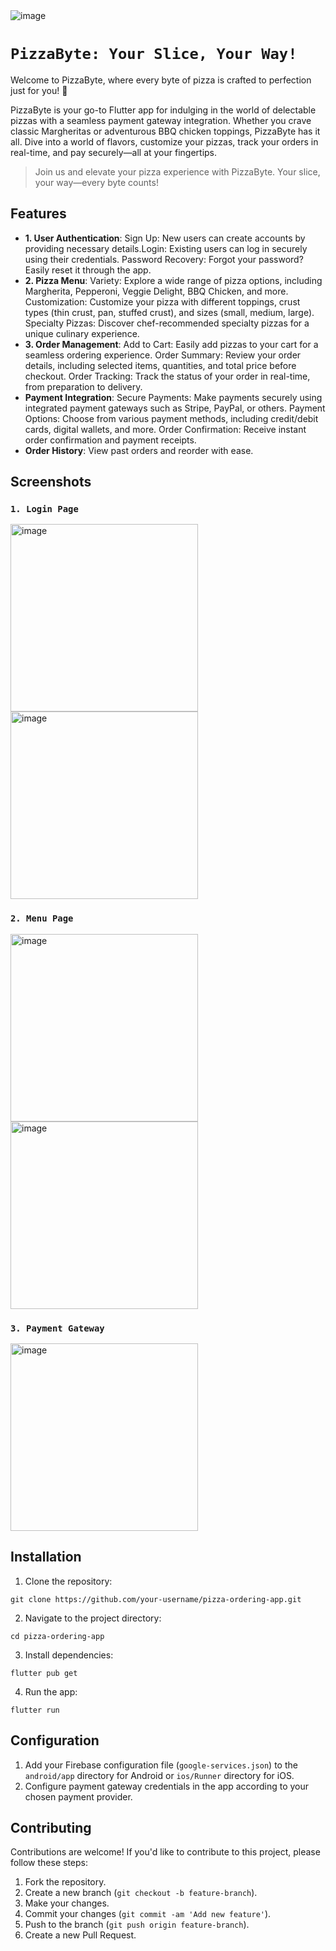 <img src="img/img11.jpg" alt="image" >

# ``` PizzaByte: Your Slice, Your Way! ```

Welcome to PizzaByte, where every byte of pizza is crafted to perfection just for you! 🍕

PizzaByte is your go-to Flutter app for indulging in the world of delectable pizzas with a seamless payment gateway integration. Whether you crave classic Margheritas or adventurous BBQ chicken toppings, PizzaByte has it all. Dive into a world of flavors, customize your pizzas, track your orders in real-time, and pay securely—all at your fingertips.

> Join us and elevate your pizza experience with PizzaByte. Your slice, your way—every byte counts!

## Features

- **1. User Authentication**: 
Sign Up: New users can create accounts by providing necessary details.Login: Existing users can log in securely using their credentials.
Password Recovery: Forgot your password? Easily reset it through the app.
- **2. Pizza Menu**: Variety: Explore a wide range of pizza options, including Margherita, Pepperoni, Veggie Delight, BBQ Chicken, and more.
Customization: Customize your pizza with different toppings, crust types (thin crust, pan, stuffed crust), and sizes (small, medium, large).
Specialty Pizzas: Discover chef-recommended specialty pizzas for a unique culinary experience.
- **3. Order Management**: Add to Cart: Easily add pizzas to your cart for a seamless ordering experience.
Order Summary: Review your order details, including selected items, quantities, and total price before checkout.
Order Tracking: Track the status of your order in real-time, from preparation to delivery.
- **Payment Integration**: Secure Payments: Make payments securely using integrated payment gateways such as Stripe, PayPal, or others.
Payment Options: Choose from various payment methods, including credit/debit cards, digital wallets, and more.
Order Confirmation: Receive instant order confirmation and payment receipts.
- **Order History**: View past orders and reorder with ease.

## Screenshots

### ``` 1. Login Page ``` 

<img src="img/3.png" alt="image" width="300" height="auto" >
<img src="img/4.png" alt="image" width="300" height="auto" >

### ``` 2. Menu Page ``` 
<img src="img/pizza_menu.png" alt="image" width="300" height="auto" >
<img src="img/1.png" alt="image" width="300" height="auto" >

### ``` 3. Payment Gateway ``` 
<img src="img/2.png" alt="image" width="300" height="auto" >

## Installation

1. Clone the repository:

``` 
git clone https://github.com/your-username/pizza-ordering-app.git 
 ```


2. Navigate to the project directory:
```
cd pizza-ordering-app
```


3. Install dependencies:

```
flutter pub get
```

4. Run the app:

```
flutter run
```


## Configuration

1. Add your Firebase configuration file (`google-services.json`) to the `android/app` directory for Android or `ios/Runner` directory for iOS.
2. Configure payment gateway credentials in the app according to your chosen payment provider.

## Contributing

Contributions are welcome! If you'd like to contribute to this project, please follow these steps:

1. Fork the repository.
2. Create a new branch (`git checkout -b feature-branch`).
3. Make your changes.
4. Commit your changes (`git commit -am 'Add new feature'`).
5. Push to the branch (`git push origin feature-branch`).
6. Create a new Pull Request.



